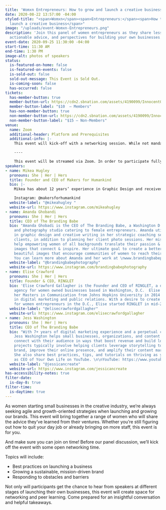 ```yaml
---
title: 'Womxn Entrepreneurs: How to grow and launch a creative business'
date: 2020-08-22 13:57:00 -04:00
styled-title: "<span>Womxn</span><span>Entrepreneurs:</span><span>How to grow and
  launch a creative business</span>"
image: "/uploads/event-Womxn-Entrepreneurs.png"
description: 'Join this panel of women entrepreneurs as they share lessons-learned,
  actionable advice, and perspectives for building your own businesses. '
event-date: 2020-09-25 11:30:00 -04:00
start-time: 11:30 AM
end-time: 1:30 PM
image-alt: photos of speakers
status:
  is-featured-on-home: false
  is-featured-on-events: false
  is-sold-out: false
  sold-out-message: This Event is Sold Out.
  is-coming-soon: false
  has-occurred: false
tickets:
  has-member-button: true
  member-button-url: https://cdn2.sbnation.com/assets/4190099/InnocentOddballBeaver.gif
  member-button-label: "$10  — Members"
  has-non-member-button: true
  non-member-button-url: https://cdn2.sbnation.com/assets/4190099/InnocentOddballBeaver.gif
  non-member-button-label: "$15 — Non-Members"
venue:
  name: Zoom
  additional-header: Platform and Prerequisites
  additional-info: |-
    This event will kick-off with a networking session. While not mandatory, we highly encourage participants to join with video enabled for at least this initial portion.

    ----

    This event will be streamed via Zoom. In order to participate fully, attendees should plan to join on the Zoom app via their computer, tablet, or mobile device with enough bandwidth to support viewing video. In order to ensure only those who have registered for the event are able to attend — and to create space for intimate conversations — only those whose display name fully matches the name on our registration list will be admitted from the waiting room. You can find more about joining our virtual events, including how to connect, directions to troubleshoot, and information about our refund policy in our [FAQ](/faqs/).
speakers:
- name: Mikea Hugley
  pronouns: She | Her | Hers
  title: Founder and CEO of Makers for Humankind
  bio: |-
    Mikea has about 12 years’ experience in Graphic Design and received her BFA degree in Graphic Design at the Maryland Institute College of Art in 2019. Hugley’s graphic design work has been featured in USA Today, Vanity Fair, Baltimore Times, Washington Informer, Afro Times and the LA times. Hugley has worked on projects for Ford Motor Company, Johns Hopkins and countless other businesses. While also being featured in Bmore Art and Technical.ly Baltimore for her footwear brand. Aside from her entrepreneurial venture, Hugley teaches art and design at Baltimore County Public Schools. Hugley has also been a recipient of numerous awards including: AIGADC World Studio scholarship and most recently winning the top prize $29,750 at MICA Up/start pitch competition for her footwear venture.

    Instagram: @makersforhumankind
  website-label: "@mikeahugley "
  website-url: https://www.instagram.com/mikeahugley
- name: Amanda Ghobandi
  pronouns: She | Her | Hers
  title: CEO of The Branding Babe
  bio: "Amanda Ghobadi is the CEO of The Branding Babe, a Washington D.C. brand strategy
    and photography studio catering to female entrepreneurs. Amanda utilizes her background
    in graphic design and creative writing in her strategic coaching sessions with
    clients, in addition to planning her client photo sessions. Her mission is to
    help empowering women of all backgrounds translate their passion & purpose into
    images that connect & inspire. Her ultimate goal to create a better world through
    beautiful images that encourage communities of women to reach their true potential.
    You can learn more about Amanda and her work at \nwww.brandingbabephotography.com"
  website-label: "@brandingbabephotography"
  website-url: https://www.instagram.com/brandingbabephotography
- name: Elise Crawford
  pronouns: She | Her | Hers
  title: Founder & CEO, RINGLET
  bio: 'Elise Crawford Gallagher is the Founder and CEO of RINGLET, a digital marketing
    agency for women owned businesses based in Washington, D.C.  Elise graduated with
    her Masters in Communication from Johns Hopkins University in 2014 with concentrations
    in digital marketing and public relations. With a desire to create more resources
    for women entrepreneurs in the D.C., Elise started RINGLET in mid-2016. '
  website-label: "@elisecrawfordgallagher"
  website-url: https://www.instagram.com/elisecrawfordgallagher
- name: Jess Washington
  pronouns: She | Her | Hers
  title: CEO of The Branding Babe
  bio: "With 7+ years of digital marketing experience and a perpetual creative itch,
    Jess Washington helps small businesses, organizations, and content creators meaningfully
    connect with their audience in ways that boost revenue and build loyalty.\n\nHer
    projects typically involve helping clients leverage storytelling to build their
    brand, improve their online presence, and amplify their content marketing strategy.
    She also share best practices, tips, and tutorials on thriving as your journey
    as CEO of Your Own Life on YouTube. \n\nYouTube: https://www.youtube.com/c/JessiCanCreate/\n"
  website-label: "@jessicancreate"
  website-url: https://www.instagram.com/jessicancreate
has-accessibility-notes: true
filter-date:
  is-day-8: true
filter-time:
  is-daytime: true
---
```


As women starting small businesses in the creative industry, we’re always seeking agile and growth-oriented strategies when launching and growing our brands. This event will bring together a range of women who will share the advice they’ve learned from their ventures. Whether you’re still figuring out how to quit your day job or already bringing on more staff, this event is for you.

And make sure you can join on time! Before our panel discussion, we’ll kick off the event with some open networking time.

Topics will include:

* Best practices on launching a business
* Growing a sustainable, mission-driven brand
* Responding to obstacles and barriers

Not only will participants get the chance to hear from speakers at different stages of launching their own businesses, this event will create space for networking and peer learning. Come prepared for an insightful conversation and helpful takeaways.
